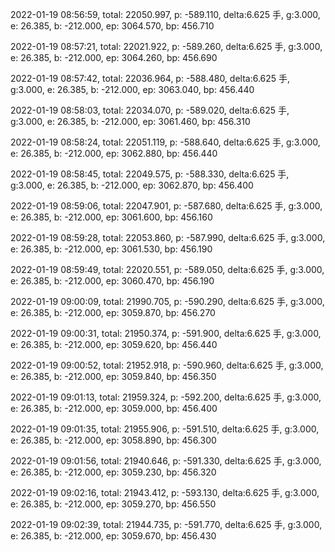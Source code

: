 2022-01-19 08:56:59, total: 22050.997, p: -589.110, delta:6.625 手, g:3.000, e: 26.385, b: -212.000, ep: 3064.570, bp: 456.710

2022-01-19 08:57:21, total: 22021.922, p: -589.260, delta:6.625 手, g:3.000, e: 26.385, b: -212.000, ep: 3064.260, bp: 456.690

2022-01-19 08:57:42, total: 22036.964, p: -588.480, delta:6.625 手, g:3.000, e: 26.385, b: -212.000, ep: 3063.040, bp: 456.440

2022-01-19 08:58:03, total: 22034.070, p: -589.020, delta:6.625 手, g:3.000, e: 26.385, b: -212.000, ep: 3061.460, bp: 456.310

2022-01-19 08:58:24, total: 22051.119, p: -588.640, delta:6.625 手, g:3.000, e: 26.385, b: -212.000, ep: 3062.880, bp: 456.440

2022-01-19 08:58:45, total: 22049.575, p: -588.330, delta:6.625 手, g:3.000, e: 26.385, b: -212.000, ep: 3062.870, bp: 456.400

2022-01-19 08:59:06, total: 22047.901, p: -587.680, delta:6.625 手, g:3.000, e: 26.385, b: -212.000, ep: 3061.600, bp: 456.160

2022-01-19 08:59:28, total: 22053.860, p: -587.990, delta:6.625 手, g:3.000, e: 26.385, b: -212.000, ep: 3061.530, bp: 456.190

2022-01-19 08:59:49, total: 22020.551, p: -589.050, delta:6.625 手, g:3.000, e: 26.385, b: -212.000, ep: 3060.470, bp: 456.190

2022-01-19 09:00:09, total: 21990.705, p: -590.290, delta:6.625 手, g:3.000, e: 26.385, b: -212.000, ep: 3059.870, bp: 456.270

2022-01-19 09:00:31, total: 21950.374, p: -591.900, delta:6.625 手, g:3.000, e: 26.385, b: -212.000, ep: 3059.620, bp: 456.440

2022-01-19 09:00:52, total: 21952.918, p: -590.960, delta:6.625 手, g:3.000, e: 26.385, b: -212.000, ep: 3059.840, bp: 456.350

2022-01-19 09:01:13, total: 21959.324, p: -592.200, delta:6.625 手, g:3.000, e: 26.385, b: -212.000, ep: 3059.000, bp: 456.400

2022-01-19 09:01:35, total: 21955.906, p: -591.510, delta:6.625 手, g:3.000, e: 26.385, b: -212.000, ep: 3058.890, bp: 456.300

2022-01-19 09:01:56, total: 21940.646, p: -591.330, delta:6.625 手, g:3.000, e: 26.385, b: -212.000, ep: 3059.230, bp: 456.320

2022-01-19 09:02:16, total: 21943.412, p: -593.130, delta:6.625 手, g:3.000, e: 26.385, b: -212.000, ep: 3059.270, bp: 456.550

2022-01-19 09:02:39, total: 21944.735, p: -591.770, delta:6.625 手, g:3.000, e: 26.385, b: -212.000, ep: 3059.670, bp: 456.430